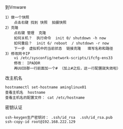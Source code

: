到Vmware  

	1）做一个快照  
		点击右键 找到 快照  拍摄快照
	2）克隆
		点右键 管理  克隆
		如何关机？  执行命令  init 0/ shutdown -h now 
		如何重启？  init 6/ reboot  / shutdown -r now 
		下一步  虚拟机中的当前状态  链接克隆   填写名称和路径
	3）修改网卡IP
		vi /etc/sysconfig/network-scripts/ifcfg-ens33
		修改： IPADDR  
		再UUID那一行前面加一个# （加上#之后，这一行配置就失效啦）
改主机名
	
	hostnamectl set-hostname aminglinux01
	查看主机名  hostname 
	查看主机名的配置文件： cat /etc/hostname

密钥认证
	
	ssh-keygen生产密钥对： .ssh/id_rsa  .ssh/id_rsa.pub 
	ssh-copy-id root@192.168.222.129
